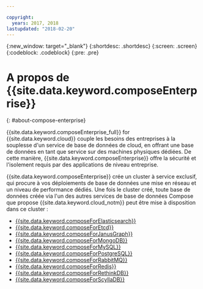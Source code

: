 ```yaml
---

copyright:
  years: 2017, 2018
lastupdated: "2018-02-20"
---
```


{:new_window: target="_blank"}
{:shortdesc: .shortdesc}
{:screen: .screen}
{:codeblock: .codeblock}
{:pre: .pre}

# A propos de {{site.data.keyword.composeEnterprise}}
{: #about-compose-enterprise}

{{site.data.keyword.composeEnterprise_full}} for {{site.data.keyword.cloud}} couple les besoins des entreprises à la souplesse d'un service de base de données de cloud, en offrant une base de données en tant que service sur des machines physiques dédiées. De cette manière, {{site.data.keyword.composeEnterprise}} offre la sécurité et l'isolement requis par des applications de niveau entreprise.

{{site.data.keyword.composeEnterprise}} crée un cluster à service exclusif, qui procure à vos déploiements de base de données une mise en réseau et un niveau de performance dédiés. Une fois le cluster créé, toute base de données créée via l'un des autres services de base de données Compose que propose {{site.data.keyword.cloud_notm}} peut être mise à disposition dans ce cluster :

- [{{site.data.keyword.composeForElasticsearch}}](https://console.{DomainName}/catalog/services/compose-for-elasticsearch)
- [{{site.data.keyword.composeForEtcd}}](https://console.{DomainName}/catalog/services/compose-for-etcd)
- [{{site.data.keyword.composeForJanusGraph}}](https://console.{DomainName}/catalog/services/compose-for-janusgraph)
- [{{site.data.keyword.composeForMongoDB}}](https://console.{DomainName}/catalog/services/compose-for-mongodb)
- [{{site.data.keyword.composeForMySQL}}](https://console.{DomainName}/catalog/services/compose-for-mysql)
- [{{site.data.keyword.composeForPostgreSQL}}](https://console.{DomainName}/catalog/services/compose-for-postgresql)
- [{{site.data.keyword.composeForRabbitMQ}}](https://console.{DomainName}/catalog/services/compose-for-rabbitmq)
- [{{site.data.keyword.composeForRedis}}](https://console.{DomainName}/catalog/services/compose-for-redis)
- [{{site.data.keyword.composeForRethinkDB}}](https://console.{DomainName}/catalog/services/compose-for-rethinkdb)
- [{{site.data.keyword.composeForScyllaDB}}](https://console.{DomainName}/catalog/services/compose-for-scylladb)

